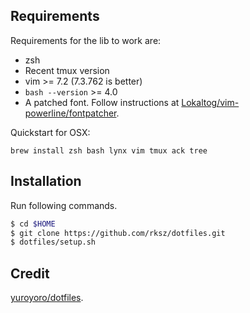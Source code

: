 ## Requirements

Requirements for the lib to work are:
* zsh
* Recent tmux version
* vim >= 7.2 (7.3.762 is better)
* `bash --version` >= 4.0
* A patched font. Follow instructions at [Lokaltog/vim-powerline/fontpatcher](https://github.com/Lokaltog/vim-powerline/tree/develop/fontpatcher).

Quickstart for OSX:
```
brew install zsh bash lynx vim tmux ack tree
```

## Installation

Run following commands.
```bash
$ cd $HOME
$ git clone https://github.com/rksz/dotfiles.git
$ dotfiles/setup.sh
```

## Credit

[yuroyoro/dotfiles](https://github.com/yuroyoro/dotfiles).
